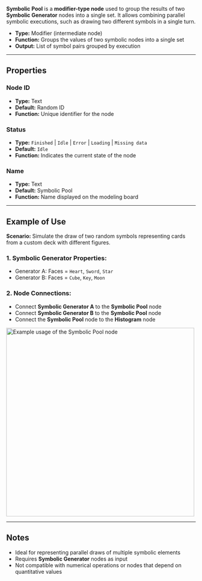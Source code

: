 **Symbolic Pool** is a **modifier-type node** used to group the results of two **Symbolic Generator** nodes into a single set. It allows combining parallel symbolic executions, such as drawing two different symbols in a single turn.

- **Type:** Modifier (intermediate node)
- **Function:** Groups the values of two symbolic nodes into a single set
- **Output:** List of symbol pairs grouped by execution

---

## **Properties**

### **Node ID**

- **Type:** Text
- **Default:** Random ID
- **Function:** Unique identifier for the node

### **Status**

- **Type:** `Finished` | `Idle` | `Error` | `Loading` | `Missing data`
- **Default:** `Idle`
- **Function:** Indicates the current state of the node

### **Name**

- **Type:** Text
- **Default:** Symbolic Pool
- **Function:** Name displayed on the modeling board

---

## **Example of Use**

**Scenario:** Simulate the draw of two random symbols representing cards from a custom deck with different figures.

### **1. Symbolic Generator Properties:**

- Generator A: Faces = `Heart`, `Sword`, `Star`
- Generator B: Faces = `Cube`, `Key`, `Moon`

### **2. Node Connections:**

- Connect **Symbolic Generator A** to the **Symbolic Pool** node
- Connect **Symbolic Generator B** to the **Symbolic Pool** node
- Connect the **Symbolic Pool** node to the **Histogram** node

<img src="/node-crafter/doc-images/symbolic-pool.png" width="500px" alt="Example usage of the Symbolic Pool node"/>

---

## **Notes**

- Ideal for representing parallel draws of multiple symbolic elements
- Requires **Symbolic Generator** nodes as input
- Not compatible with numerical operations or nodes that depend on quantitative values
